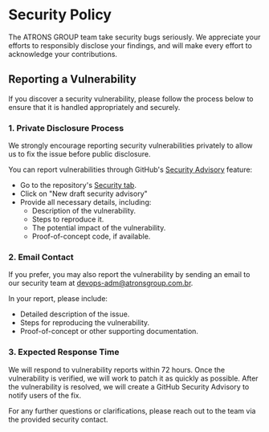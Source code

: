 # Security Policy

The ATRONS GROUP team take security bugs seriously. We appreciate your efforts to responsibly disclose your findings, and will make every effort to acknowledge your contributions.

## Reporting a Vulnerability

If you discover a security vulnerability, please follow the process below to ensure that it is handled appropriately and securely.

### 1. **Private Disclosure Process**
We strongly encourage reporting security vulnerabilities privately to allow us to fix the issue before public disclosure.

You can report vulnerabilities through GitHub's [Security Advisory](https://docs.github.com/en/code-security/security-advisories/guidance-on-reporting-and-writing/privately-reporting-a-security-vulnerability) feature:

- Go to the repository's [Security tab](https://github.com/atronsgroup/.github/security/advisories).
- Click on "New draft security advisory"
- Provide all necessary details, including:
  - Description of the vulnerability.
  - Steps to reproduce it.
  - The potential impact of the vulnerability.
  - Proof-of-concept code, if available.

### 2. **Email Contact**
If you prefer, you may also report the vulnerability by sending an email to our security team at [devops-adm@atronsgroup.com.br](mailto:devops-adm@atronsgroup.com.br).

In your report, please include:
- Detailed description of the issue.
- Steps for reproducing the vulnerability.
- Proof-of-concept or other supporting documentation.

### 3. **Expected Response Time**
We will respond to vulnerability reports within 72 hours. Once the vulnerability is verified, we will work to patch it as quickly as possible. After the vulnerability is resolved, we will create a GitHub Security Advisory to notify users of the fix.

For any further questions or clarifications, please reach out to the team via the provided security contact.
